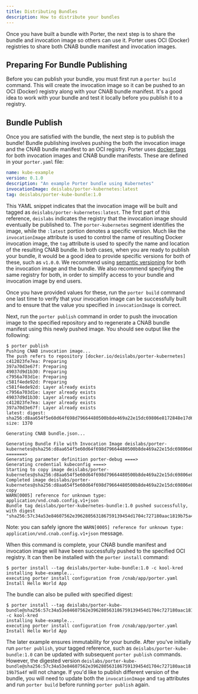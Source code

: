 ```yaml
---
title: Distributing Bundles
description: How to distribute your bundles
---
```


Once you have built a bundle with Porter, the next step is to share the bundle and invocation image so others can use it. Porter uses OCI (Docker) registries to share both CNAB bundle manifest and invocation images.

## Preparing For Bundle Publishing

Before you can publish your bundle, you must first run a `porter build` command. This will create the invocation image so it can be pushed to an OCI (Docker) registry along with your CNAB bundle manifest. It's a good idea to work with your bundle and test it locally before you publish it to a registry.

## Bundle Publish

Once you are satisfied with the bundle, the next step is to publish the bundle! Bundle publishing involves pushing the both the invocation image and the CNAB bundle manifest to an OCI registry. Porter uses [docker tags](https://docs.docker.com/engine/reference/commandline/tag/) for both invocation images and CNAB bundle manifests. These are defined in your `porter.yaml` file:

```yaml
name: kube-example
version: 0.1.0
description: "An example Porter bundle using Kubernetes"
invocationImage: deislabs/porter-kubernetes:latest
tag: deislabs/porter-kube-bundle:1.0
```

This YAML snippet indicates that the invocation image will be built and tagged as `deislabs/porter-kubernetes:latest`. The first part of this reference, `deislabs` indicates the registry that the invocation image should eventually be published to. The `porter-kubernetes` segment identifies the image, while the `:latest` portion denotes a specific version. Much like the `invocationImage` attribute is used to control the name of resulting Docker invocation image, the `tag` attribute is used to specify the name and location of the resulting CNAB bundle. In both cases, when you are ready to publish your bundle, it would be a good idea to provide specific versions for both of these, such as `v1.0.0`. We recommend using [semantic versioning](https://semver.org/) for both the invocation image and the bundle. We also recommend specifying the same registry for both, in order to simplify access to your bundle and invocation image by end users.

Once you have provided values for these, run the `porter build` command one last time to verify that your invocation image can be successfully built and to ensure that the value you specified in `invocationImage` is correct.

Next, run the `porter publish` command in order to push the invocation image to the specified repository and to regenerate a CNAB bundle manifest using this newly pushed image. You should see output like the following:

```
$ porter publish
Pushing CNAB invocation image...
The push refers to repository [docker.io/deislabs/porter-kubernetes]
c412023fe7ea: Preparing
397a70d3e67f: Preparing
49037d9d1b30: Preparing
c7956a703d1e: Preparing
c581f4ede92d: Preparing
c581f4ede92d: Layer already exists
c7956a703d1e: Layer already exists
49037d9d1b30: Layer already exists
c412023fe7ea: Layer already exists
397a70d3e67f: Layer already exists
latest: digest: sha256:d8aa654f5e60d64f698d79664480500b8de469a22e15dc69806e8172848e17d6 size: 1370

Generating CNAB bundle.json...

Generating Bundle File with Invocation Image deislabs/porter-kubernetes@sha256:d8aa654f5e60d64f698d79664480500b8de469a22e15dc69806e8172848e17d6 =======>
Generating parameter definition porter-debug ====>
Generating credential kubeconfig ====>
Starting to copy image deislabs/porter-kubernetes@sha256:d8aa654f5e60d64f698d79664480500b8de469a22e15dc69806e8172848e17d6...
Completed image deislabs/porter-kubernetes@sha256:d8aa654f5e60d64f698d79664480500b8de469a22e15dc69806e8172848e17d6 copy
WARN[0005] reference for unknown type: application/vnd.cnab.config.v1+json
Bundle tag deislabs/porter-kubernetes-bundle:1.0 pushed successfully, with digest "sha256:57c34a53e84607562e396280563186759139454d1704c727180aac1819b75a4f"
```

Note: you can safely ignore the `WARN[0005] reference for unknown type: application/vnd.cnab.config.v1+json` message.

When this command is complete, your CNAB bundle manifest and invocation image will have been successfully pushed to the specified OCI registry. It can then be installed with the `porter install` command:

```
$ porter install --tag deislabs/porter-kube-bundle:1.0 -c kool-kred
installing kube-example...
executing porter install configuration from /cnab/app/porter.yaml
Install Hello World App
```

The bundle can also be pulled with specified digest:

```
$ porter install --tag deislabs/porter-kube-bundle@sha256:57c34a53e84607562e396280563186759139454d1704c727180aac1819b75a4f -c kool-kred
installing kube-example...
executing porter install configuration from /cnab/app/porter.yaml
Install Hello World App
```

The later example ensures immutability for your bundle. After you've initially run `porter publish`, your tagged reference, such as `deislabs/porter-kube-bundle:1.0` can be updated with subsequent `porter publish` commands. However, the digested version `deislabs/porter-kube-bundle@sha256:57c34a53e84607562e396280563186759139454d1704c727180aac1819b75a4f` will not change. If you'd like to publish different version of the bundle, you will need to update both the `invocationImage` and `tag` attributes and run `porter build` before running `porter publish` again.